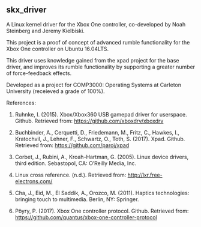 skx_driver
------------

A Linux kernel driver for the Xbox One controller, co-developed by Noah Steinberg and Jeremy Kielbiski.

This project is a proof of concept of advanced rumble functionality for the Xbox One controller on Ubuntu 16.04LTS.

This driver uses knowledge gained from the xpad project for the base driver, and improves its rumble functionality by supporting a greater number of force-feedback effects.

Developed as a project for COMP3000: Operating Systems at Carleton University (receieved a grade of 100%).

References:

1. Ruhnke, I. (2015). Xbox/Xbox360 USB gamepad driver for userspace. Github. Retrieved
from: https://github.com/xboxdrv/xboxdrv

2. Buchbinder, A., Cerquetti, D., Friedemann, M., Fritz, C., Hawkes, I., Kratochvil, J.,
Lehner, F., Schwartz, O., Toth, S. (2017). Xpad. Github. Retrieved from:
https://github.com/paroj/xpad

3. Corbet, J., Rubini, A., Kroah-Hartman, G. (2005). Linux device drivers, third edition.
Sebastopol, CA: O’Reilly Media, Inc.

4. Linux cross reference. (n.d.). Retrieved from: http://lxr.free-electrons.com/

5. Cha, J., Eid, M., El Saddik, A., Orozco, M. (2011). Haptics technologies: bringing touch
to multimedia. Berlin, NY: Springer.

6. Pöyry, P. (2017). Xbox One controller protocol. Github. Retrieved from:
https://github.com/quantus/xbox-one-controller-protocol
